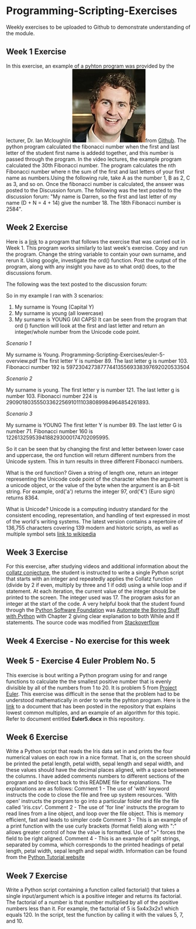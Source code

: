 # Programming-Scripting-Exercises #

Weekly exercises to be uploaded to Github to demonstrate understanding of the module.

## Week 1 Exercise ##

In this exercise, an example of a pyhton program was provided by the lecturer, Dr. Ian Mcloughlin ![Dr Ian Mcloughlin](lecturer.jpg)from [Github](https://github.com/ianmcloughlin/python-fib/blob/master/fib.py).
The python program calculated the fibonacci number when the first and last letter of the student first name is addedd together, and this number is passed through the program.  In the video lectures, the example program calculated the 30th Fibonacci number. The program  calculates the nth Fibonacci number where n the sum of the first and last letters of your first name as numbers.Using the following rule, take A as the number 1, B as 2, C as 3, and so on. Once the fibonacci number is calculated, the answer was posted to the Discussion forum.  The following was the text posted to the discussion forum: "My name is Darren, so the first and last letter of my name (D + N = 4 + 14) give the number  18. The 18th Fibonacci number is 2584".

## Week 2 Exercise ##


Here is a [link](https://github.com/ianmcloughlin/python-fib/blob/master/fibname.py) to a program that follows the exercise that was carried out in Week 1. This program works similarly to last week's exercise. Copy and run the program. Change the string variable to contain your own surname, and rerun it. Using google, investigate the ord() function.  Post the output of the program, along with any insight you have as to what ord() does, to the discussions forum.

The following was the text posted to the discussion forum:

So in my example I ran with 3 scenarios:

1.    My surname is Young (Capital Y)
2.    My surname is young (all lowercase) 
3.    My surname is YOUNG (All CAPS)
It can be seen from the program that ord () function will look at the first and last letter and return an integer/whole number from the Unicode code point.

*Scenario 1*

My surname is Young.
Programming-Scripting-Exercises/euler-5-overview.pdf The first letter Y is number 89.
The last letter g is number 103.
Fibonacci number 192 is 5972304273877744135569338397692020533504

*Scenario 2*

My surname is young.
The first letter y is number 121.
The last letter g is number 103.
Fibonacci number 224 is 29090180355503362256910111038089984964854261893.

*Scenario 3*

My surname is YOUNG
The first letter Y is number 89.
The last letter G is number 71.
Fibonacci number 160 is 1226132595394188293000174702095995.

So it can be seen that by changing the first and letter between lower case and uppercase, the ord function will return different numbers from the Unicode system. This in turn results in three different Fibonacci numbers.

What is the ord function?
Given a string of length one, return an integer representing the Unicode code point of the character when the argument is a unicode object, or the value of the byte when the argument is an 8-bit string. For example, ord('a') returns the integer 97, ord('€') (Euro sign) returns 8364.

What is Unicode? 
Unicode is a computing industry standard for the consistent encoding, representation, and handling of text expressed in most of the world's writing systems. The latest version contains a repertoire of 136,755 characters covering 139 modern and historic scripts, as well as multiple symbol sets [link to wikipedia](https://en.wikipedia.org/wiki/Unicode)

## Week 3 Exercise ##

For this exercise, after studying videos and additional information about the [collatz conjecture](https://en.wikipedia.org/wiki/Collatz_conjecture), the student is instructed to write  a single Python script that starts with an integer and repeatedly applies the Collatz function (divide by 2 if even, multiply by three and 1 if odd) using a while loop and if statement. At each iteration, the current value of the integer should be printed to the screen. The integer used was 17. The program asks for an integer at the start of the code. A very helpful book that the student found through the [Python Software Foundation](https://www.python.org/) was [Automate the Boring Stuff with Python](https://automatetheboringstuff.com/chapter2/) with Chapter 2 giving clear explanation to both While and If statements. The source code was modified from [Stackoverflow]( https://stackoverflow.com/questions/13366830/collatz-conjecture-sequence)

## Week 4 Exercise - No exercise for this week ##

## Week 5 - Exercise 4 Euler Problem No. 5 ##

This exercise is bout writing a Python program using for and range functions to calculate the the smallest positive number that is evenly divisible by all of the numbers from 1 to 20.  It is problem 5 from [Project Euler](https://projecteuler.net/problem=5). This exercise was difficult in the sense that the problem had to be understood mathematically in order to write the pyhton program. Here is  the [link](https://github.com/DY-18/Programming-Scripting-Exercises) to a document that has been posted in the repository that  explains lowest common multiples, and an example of an algorithm for this topic. Refer to document entitled **Euler5.docx** in this repository.

## Week 6 Exercise ##

Write a Python script that reads the Iris data set in and prints the four numerical values on each row in a nice format. That is, on the screen should be printed the petal length, petal width, sepal length and sepal width, and these values should have the decimal places aligned, with a space between the columns. 
I have added  comments numbers to different sections of the program and to direct back to this README file for explanations. The explanations are as follows:
Comment 1 - The use of 'with' keyword instructs the code to close the file and free up system resources. 'With open' instructs the program to go into a particular folder and file the file called 'iris.csv'.
Comment 2 - The use of 'for line' instructs the program to read lines from a line object, and loop over the file object. This is memory efficient, fast and leads to simpler code
Comment 3 - This is an example of a print function with the use curly brackets (format field) along with ":" allows greater control of how the value is formatted. Use of ">" forces the field to be right aligned. 
Comment 4 - This is an example of split strings, separated by comma, which corresponds to the printed headings of petal length, petal width, sepal length and sepal width.
Information can be found from the [Python Tutorial website](https://docs.python.org/3/tutorial/inputoutput.html#old-string-formatting)

## Week 7 Exercise ##

Write a Python script containing a function called factorial() that takes a single input/argument which is a positive integer and returns its factorial. The factorial of a number is that number multiplied by all of the positive numbers less than it. For example, the factorial of 5 is 5x4x3x2x1 which equals 120. In the script, test the function by calling it with the values 5, 7, and 10.
